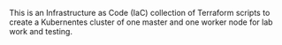 This is an Infrastructure as Code (IaC) collection of Terraform scripts to create a Kubernentes cluster of one master and one worker node for lab work and testing.